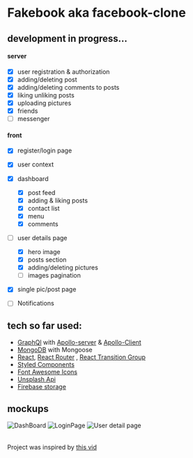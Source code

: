 
# Fakebook aka facebook-clone
## development in progress...
#### server
  - [x] user registration & authorization
  - [x] adding/deleting post
  - [x] adding/deleting comments to posts
  - [x] liking unliking posts
  - [x] uploading pictures 
  - [x] friends
  - [ ] messenger 
#### front
- [x] register/login page
- [x] user context
- [x] dashboard
  - [x] post feed
  - [x] adding & liking posts
  - [x] contact list
  - [x] menu
  - [x] comments
- [ ] user details page
  - [x] hero image
  - [x] posts section
  - [x] adding/deleting pictures
  -[ ] images pagination
- [x] single pic/post page
- [ ] Notifications



## tech so far used:
* [GraphQl](https://graphql.org/) with [Apollo-server](https://www.apollographql.com/docs/apollo-server/) & [Apollo-Client](https://www.apollographql.com/docs/react/)
* [MongoDB](https://www.mongodb.com/) with Mongoose
* [React](https://en.reactjs.org/), [React Router](https://reactrouter.com/) , [React Transition Group](http://reactcommunity.org/react-transition-group/)
* [Styled Components](https://styled-components.com/)
* [Font Awesome Icons](https://fontawesome.com/)
* [Unsplash Api](https://unsplash.com/)
* [Firebase storage](https://firebase.google.com/docs/storage)

## mockups
![DashBoard](https://user-images.githubusercontent.com/46058997/98292438-ff1f2800-1fac-11eb-9228-25f58f434b87.png)
![LoginPage](https://user-images.githubusercontent.com/46058997/98442023-72867e00-2102-11eb-9a7b-8b39859dc1c6.png)
![User detail page](https://user-images.githubusercontent.com/46058997/99118583-1b981180-25f8-11eb-8136-69ca38facef4.png)



######
Project was inspired by [this vid](https://www.youtube.com/watch?v=n1mdAPFq2Os&list=PLQ6_tJw-XJx3k25CWH3BKeWj48n7ExZFM&index=1&t=5759s)
